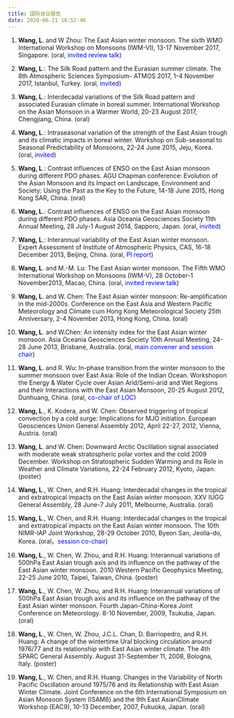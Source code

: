 ```yaml
---
title: 国际会议报告
date: 2020-06-21 18:52:46
---
```


1. **Wang, L**. and W Zhou: The East Asian winter monsoon. The sixth WMO International Workshop on Monsoons (IWM-VI), 13-17 November 2017, Singapore. (oral, <font color=#0000FF>invited review talk</font>)

2. **Wang, L**.: The Silk Road pattern and the Eurasian summer climate. The 8th Atmospheric Sciences Symposium- ATMOS 2017, 1-4 November 2017, Istanbul, Turkey. (oral, <font color=#0000FF>invited</font>)

3. **Wang, L**.: Interdecadal variations of the Silk Road pattern and associated Eurasian climate in boreal summer. International Workshop on the Asian Monsoon in a Warmer World, 20-23 August 2017, Chengjiang, China. (oral)

4. **Wang, L**.: Intraseasonal variation of the strength of the East Asian trough and its climatic impacts in boreal winter. Workshop on Sub-seasonal to Seasonal Predictability of Monsoons, 22-24 June 2015, Jeju, Korea. (oral, <font color=#0000FF>invited</font>)

5. **Wang, L**.: Contrast influences of ENSO on the East Asian monsoon during different PDO phases. AGU Chapman conference: Evolution of the Asian Monsoon and its Impact on Landscape, Environment and Society: Using the Past as the Key to the Future, 14-18 June 2015, Hong Kong SAR, China. (oral)

6. **Wang, L**.: Contrast influences of ENSO on the East Asian monsoon during different PDO phases. Asia Oceania Geosciences Society 11th Annual Meeting, 28 July-1 August 2014, Sapporo, Japan. (oral, <font color=#0000FF>invited</font>)

7. **Wang, L**.: Interannual variability of the East Asian winter monsoon. Expert Assessment of Institute of Atmospheric Physics, CAS, 16-18 December 2013, Beijing, China. (oral, <font color=#0000FF>PI report</font>)

8. **Wang, L**. and M.-M. Lu: The East Asian winter monsoon. The Fifth WMO International Workshop on Monsoons (IWM-V), 28 October-1 November2013, Macao, China. (oral, <font color=#0000FF>invited review talk</font>)

9. **Wang, L**. and W. Chen: The East Asian winter monsoon: Re-amplification in the mid-2000s. Conference on the East Asia and Western Pacific Meteorology and Climate cum Hong Kong Meteorological Society 25th Anniversary, 2-4 November 2013, Hong Kong, China. (oral)

10. **Wang, L**. and W.Chen: An intensity index for the East Asian winter monsoon. Asia Oceania Geosciences Society 10th Annual Meeting, 24-28 June 2013, Brisbane, Australia. (oral, <font color=#0000FF>main convener and session chair</font>)

11. **Wang, L**. and R. Wu: In-phase transition from the winter monsoon to the summer monsoon over East Asia: Role of the Indian Ocean. Workshopon the Energy & Water Cycle over Asian Arid/Semi-arid and Wet Regions and their Interactions with the East Asian Monsoon, 20-25 August 2012, Dunhuang, China. (oral, <font color=#0000FF>co-chair of LOC</font>)

12. **Wang, L**., K. Kodera, and W. Chen: Observed triggering of tropical convection by a cold surge: Implications for MJO initiation. European Geosciences Union General Assembly 2012, April 22-27, 2012, Vienna, Austria. (oral)

13. **Wang, L**. and W. Chen: Downward Arctic Oscillation signal associated with moderate weak stratospheric polar vortex and the cold 2009 December. Workshop on Stratospheric Sudden Warming and its Role in Weather and Climate Variations, 22-24 February 2012, Kyoto, Japan. (poster)

14. **Wang, L**., W. Chen, and R.H. Huang: Interdecadal changes in the tropical and extratropical impacts on the East Asian winter monsoon. XXV IUGG General Assembly, 28 June-7 July 2011, Melbourne, Australia. (oral)

15. **Wang, L**., W. Chen, and R.H. Huang: Interdecadal changes in the tropical and extratropical impacts on the East Asian winter monsoon. The 10th NIMR-IAP Joint Workshop, 28-29 October 2010, Byeon San, Jeolla-do, Korea. (oral，<font color=#0000FF>session co-chair</font>)

16. **Wang, L**., W. Chen, W. Zhou, and R.H. Huang: Interannual variations of 500hPa East Asian trough axis and its influence on the pathway of the East Asian winter monsoon. 2010 Western Pacific Geophysics Meeting, 22-25 June 2010, Taipei, Taiwan, China. (poster)

17. **Wang, L**., W. Chen, W. Zhou, and R.H. Huang: Interannual variations of 500hPa East Asian trough axis and its influence on the pathway of the East Asian winter monsoon. Fourth Japan-China-Korea Joint Conference on Meteorology. 8-10 November, 2009, Tsukuba, Japan. (oral)

18. **Wang, L**., W. Chen, W. Zhou, J.C.L. Chan, D. Barriopedro, and R.H. Huang: A change of the wintertime Ural blocking circulation around 1976/77 and its relationship with East Asian winter climate. The 4th SPARC General Assembly. August 31-September 11, 2008, Bologna, Italy. (poster)

19. **Wang, L**., W. Chen, and R.H. Huang: Changes in the Variability of North Pacific Oscillation around 1975/76 and its Relationship with East Asian Winter Climate. Joint Conference on the 6th International Symposium on Asian Monsoon System (ISAM6) and the 9th East AsianClimate Workshop (EAC9), 10-13 December, 2007, Fukuoka, Japan. (oral)
